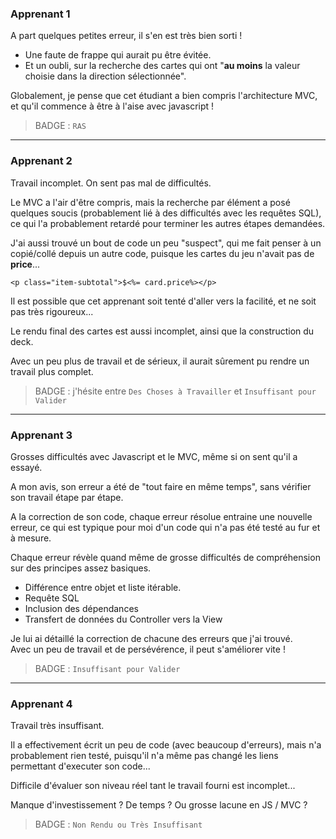 ### Apprenant 1

A part quelques petites erreur, il s'en est très bien sorti !

- Une faute de frappe qui aurait pu être évitée.
- Et un oubli, sur la recherche des cartes qui ont "<b>au moins</b> la valeur choisie dans la direction sélectionnée".

Globalement, je pense que cet étudiant a bien compris l'architecture MVC, et qu'il commence à être à l'aise avec javascript !
> BADGE : `RAS`

---
### Apprenant 2

Travail incomplet.
On sent pas mal de difficultés.

Le MVC a l'air d'être compris, mais la recherche par élément a posé quelques soucis (probablement lié à des difficultés avec les requêtes SQL), ce qui l'a probablement retardé pour terminer les autres étapes demandées.

J'ai aussi trouvé un bout de code un peu "suspect", qui me fait penser à un copié/collé depuis un autre code, puisque les cartes du jeu n'avait pas de <b>price</b>...

`<p class="item-subtotal">$<%= card.price%></p>`

Il est possible que cet apprenant soit tenté d'aller vers la facilité, et ne soit pas très rigoureux...

Le rendu final des cartes est aussi incomplet, ainsi que la construction du deck. 

Avec un peu plus de travail et de sérieux, il aurait sûrement pu rendre un travail plus complet.

> BADGE : j'hésite entre `Des Choses à Travailler` et `Insuffisant pour Valider`

---
### Apprenant 3

Grosses difficultés avec Javascript et le MVC, même si on sent qu'il a essayé.

A mon avis, son erreur a été de "tout faire en même temps", sans vérifier son travail étape par étape.

A la correction de son code, chaque erreur résolue entraine une nouvelle erreur, ce qui est typique pour moi d'un code qui n'a pas été testé au fur et à mesure.

Chaque erreur révèle quand même de grosse difficultés de compréhension sur des principes assez basiques.

- Différence entre objet et liste itérable.
- Requête SQL
- Inclusion des dépendances
- Transfert de données du Controller vers la View

Je lui ai détaillé la correction de chacune des erreurs que j'ai trouvé.<br>
Avec un peu de travail et de persévérence, il peut s'améliorer vite !

> BADGE : `Insuffisant pour Valider`

---
### Apprenant 4

Travail très insuffisant.

Il a effectivement écrit un peu de code (avec beaucoup d'erreurs), mais n'a probablement rien testé, puisqu'il n'a même pas changé les liens permettant d'executer son code...

Difficile d'évaluer son niveau réel tant le travail fourni est incomplet... 

Manque d'investissement ? De temps ? Ou grosse lacune en JS / MVC ?

> BADGE : `Non Rendu ou Très Insuffisant`